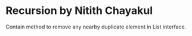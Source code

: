 # Recursion by Nitith Chayakul

Contain method to remove any nearby duplicate element in List interface.
